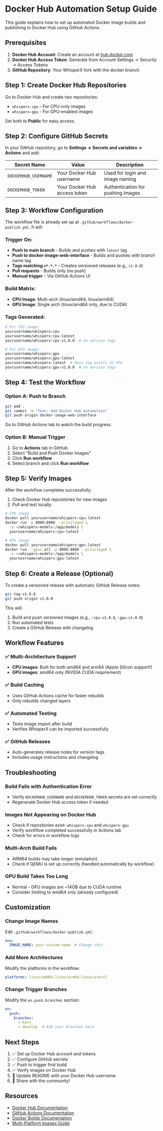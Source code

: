 # Docker Hub Automation Setup Guide

This guide explains how to set up automated Docker image builds and publishing to Docker Hub using GitHub Actions.

## Prerequisites

1. **Docker Hub Account**: Create an account at [hub.docker.com](https://hub.docker.com)
2. **Docker Hub Access Token**: Generate from Account Settings → Security → Access Tokens
3. **GitHub Repository**: Your WhisperX fork with the docker branch

## Step 1: Create Docker Hub Repositories

Go to Docker Hub and create two repositories:
- `whisperx-cpu` - For CPU-only images
- `whisperx-gpu` - For GPU-enabled images

Set both to **Public** for easy access.

## Step 2: Configure GitHub Secrets

In your GitHub repository, go to **Settings → Secrets and variables → Actions** and add:

| Secret Name | Value | Description |
|------------|-------|-------------|
| `DOCKERHUB_USERNAME` | Your Docker Hub username | Used for login and image naming |
| `DOCKERHUB_TOKEN` | Your Docker Hub access token | Authentication for pushing images |

## Step 3: Workflow Configuration

The workflow file is already set up at `.github/workflows/docker-publish.yml`. It will:

### Trigger On:
- **Push to main branch** - Builds and pushes with `latest` tag
- **Push to docker-image-web-interface** - Builds and pushes with branch name tag
- **Tags matching `v*.*.*`** - Creates versioned releases (e.g., `v1.0.0`)
- **Pull requests** - Builds only (no push)
- **Manual trigger** - Via GitHub Actions UI

### Build Matrix:
- **CPU Image**: Multi-arch (linux/amd64, linux/arm64)
- **GPU Image**: Single arch (linux/amd64 only, due to CUDA)

### Tags Generated:
```bash
# For CPU image:
yourusername/whisperx:cpu
yourusername/whisperx:cpu-latest
yourusername/whisperx:cpu-v1.0.0  # on version tags

# For GPU image:
yourusername/whisperx:gpu
yourusername/whisperx:gpu-latest
yourusername/whisperx:latest  # Main tag points to GPU
yourusername/whisperx:gpu-v1.0.0  # on version tags
```

## Step 4: Test the Workflow

### Option A: Push to Branch
```bash
git add .
git commit -m "feat: Add Docker Hub automation"
git push origin docker-image-web-interface
```

Go to GitHub Actions tab to watch the build progress.

### Option B: Manual Trigger
1. Go to **Actions** tab in GitHub
2. Select "Build and Push Docker Images"
3. Click **Run workflow**
4. Select branch and click **Run workflow**

## Step 5: Verify Images

After the workflow completes successfully:

1. Check Docker Hub repositories for new images
2. Pull and test locally:
```bash
# CPU image
docker pull yourusername/whisperx:cpu-latest
docker run -p 8000:8000 --privileged \
  -v ~/whisperx-models:/app/models \
  yourusername/whisperx:cpu-latest

# GPU image
docker pull yourusername/whisperx:gpu-latest
docker run --gpus all -p 8000:8000 --privileged \
  -v ~/whisperx-models:/app/models \
  yourusername/whisperx:gpu-latest
```

## Step 6: Create a Release (Optional)

To create a versioned release with automatic GitHub Release notes:

```bash
git tag v1.0.0
git push origin v1.0.0
```

This will:
1. Build and push versioned images (e.g., `:cpu-v1.0.0`, `:gpu-v1.0.0`)
2. Run automated tests
3. Create a GitHub Release with changelog

## Workflow Features

### ✅ Multi-Architecture Support
- **CPU images**: Built for both amd64 and arm64 (Apple Silicon support!)
- **GPU images**: amd64 only (NVIDIA CUDA requirement)

### ✅ Build Caching
- Uses GitHub Actions cache for faster rebuilds
- Only rebuilds changed layers

### ✅ Automated Testing
- Tests image import after build
- Verifies WhisperX can be imported successfully

### ✅ GitHub Releases
- Auto-generates release notes for version tags
- Includes usage instructions and changelog

## Troubleshooting

### Build Fails with Authentication Error
- Verify `DOCKERHUB_USERNAME` and `DOCKERHUB_TOKEN` secrets are set correctly
- Regenerate Docker Hub access token if needed

### Images Not Appearing on Docker Hub
- Check if repositories exist: `whisperx-cpu` and `whisperx-gpu`
- Verify workflow completed successfully in Actions tab
- Check for errors in workflow logs

### Multi-Arch Build Fails
- ARM64 builds may take longer (emulation)
- Check if QEMU is set up correctly (handled automatically by workflow)

### GPU Build Takes Too Long
- Normal - GPU images are ~14GB due to CUDA runtime
- Consider limiting to amd64 only (already configured)

## Customization

### Change Image Names
Edit `.github/workflows/docker-publish.yml`:
```yaml
env:
  IMAGE_NAME: your-custom-name  # Change this
```

### Add More Architectures
Modify the platforms in the workflow:
```yaml
platforms: linux/amd64,linux/arm64,linux/arm/v7
```

### Change Trigger Branches
Modify the `on.push.branches` section:
```yaml
on:
  push:
    branches:
      - main
      - develop  # Add your branches here
```

## Next Steps

1. ✅ Set up Docker Hub account and tokens
2. ✅ Configure GitHub secrets
3. ✅ Push to trigger first build
4. ✅ Verify images on Docker Hub
5. 📝 Update README with your Docker Hub username
6. 🎉 Share with the community!

## Resources

- [Docker Hub Documentation](https://docs.docker.com/docker-hub/)
- [GitHub Actions Documentation](https://docs.github.com/en/actions)
- [Docker Buildx Documentation](https://docs.docker.com/buildx/working-with-buildx/)
- [Multi-Platform Images Guide](https://docs.docker.com/build/building/multi-platform/)
